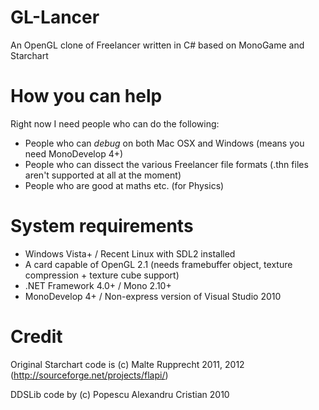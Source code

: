 GL-Lancer
=========

An OpenGL clone of Freelancer written in C# based on MonoGame and Starchart

How you can help
=========
Right now I need people who can do the following:
* People who can _debug_ on both Mac OSX and Windows (means you need MonoDevelop 4+)
* People who can dissect the various Freelancer file formats (.thn files aren't supported at all at the moment)
* People who are good at maths etc. (for Physics)

System requirements
=========
* Windows Vista+ / Recent Linux with SDL2 installed
* A card capable of OpenGL 2.1 (needs framebuffer object, texture compression + texture cube support)
* .NET Framework 4.0+ / Mono 2.10+
* MonoDevelop 4+ / Non-express version of Visual Studio 2010 

Credit
=========

Original Starchart code is (c) Malte Rupprecht  2011, 2012 (http://sourceforge.net/projects/flapi/)

DDSLib code by (c) Popescu Alexandru Cristian 2010
